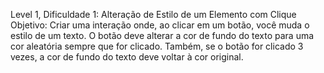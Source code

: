Level 1, Dificuldade 1:
Alteração de Estilo de um Elemento com Clique
Objetivo: Criar uma interação onde, ao clicar em um botão, você muda o estilo de um texto. O botão deve alterar a cor de fundo do texto para uma cor aleatória sempre que for clicado. Também, se o botão for clicado 3 vezes, a cor de fundo do texto deve voltar à cor original.